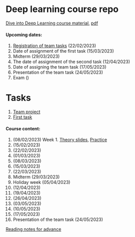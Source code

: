 # Deep learning course repo

[Dive into Deep Learning course material](https://d2l.ai/), [pdf](https://d2l.ai/d2l-en.pdf)

#### Upcoming dates:
1. [Registration of team tasks](./team-projects.md) (22/02/2023)
2. Date of assignment of the first task (15/03/2023)
3. Midterm (29/03/2023)
4. The date of assignment of the second task (12/04/2023)
5. Date of assigning the team task (17/05/2023)
6. Presentation of the team task (24/05/2023)
7. Exam ()

# Tasks
1. [Team project](./team-projects.md)
2. [First task](./1-task.md)

#### Course content:
1. (08/02/2023) Week 1. [Theory slides](http://www.mif.vu.lt/~linp/dl/01-teo.pdf), [Practice](./01-week.md)
2. (15/02/2023)
3. (22/02/2023)
4. (01/03/2023)
5. (08/03/2023)
6. (15/03/2023)
7. (22/03/2023)
8. Midterm (29/03/2023)
9. Holiday week (05/04/2023)
10. (12/04/2023)
11. (19/04/2023)
12. (26/04/2023)
13. (03/05/2023)
14. (10/05/2023)
15. (17/05/2023)
16. Presentation of the team task (24/05/2023)

[Reading notes for advance](http://www.mif.vu.lt/~linp/dl/topics_for_advanced.pdf)
